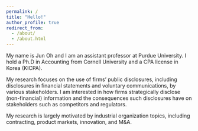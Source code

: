 ```yaml
---
permalink: /
title: "Hello!"
author_profile: true
redirect_from: 
  - /about/
  - /about.html
---
```


<!-- CSS to handle ClustrMaps iframe visibility and the white overlay -->
<style>
  /* Ensure ClustrMaps iframe is styled correctly */
  iframe[src*="clustrmaps"] {
    position: relative; /* Make the iframe a positioned element */
    display: block;
    width: 100%;
    height: auto;
    z-index: 1; /* Position the iframe below the overlay */
  }

  /* Overlay to block interaction */
  #clustrmaps-overlay {
    position: absolute;
    top: 0;
    left: 0;
    width: 100%;
    height: 100%;
    background-color: white; /* Solid white to block interaction */
    z-index: 2; /* Ensure overlay sits on top of the iframe */
  }

  /* Ensure the parent container is positioned */
  .clustrmaps-container {
    position: relative;
    display: inline-block;
    width: 100%;  /* Adjust according to your desired size */
    height: auto;
  }
</style>

<!-- Main content of your page -->

My name is Jun Oh and I am an assistant professor at Purdue University. I hold a Ph.D in Accounting from Cornell University and a CPA license in Korea (KICPA).

My research focuses on the use of firms’ public disclosures, including disclosures in financial statements and voluntary communications, by various stakeholders. 
I am interested in how firms strategically disclose (non-financial) information and the consequences such disclosures have on stakeholders such as competitors and regulators. 

My research is largely motivated by industrial organization topics, including contracting, product markets, innovation, and M&A. 


<!-- Container for ClustrMaps iframe -->
<div class="clustrmaps-container">
  <!-- White overlay box to block interaction -->
  <div id="clustrmaps-overlay"></div>

  <!-- ClustrMaps iframe that gets tracked -->
  <script type="text/javascript" id="clustrmaps" src="//cdn.clustrmaps.com/map_v2.js?cl=ffffff&w=70&t=n&d=RMSvqEXZDNxGKMwY9IRg8QIkEpAIvhA8kEF4EKjMN7M&co=ffffff&ct=ffffff&cmo=ffffff&cmn=ffffff"></script>
</div>

<script>
  // This script adds the white overlay to block interaction with the iframe
  window.addEventListener('load', function () {
    const overlay = document.getElementById('clustrmaps-overlay');
    const iframe = document.querySelector('iframe[src*="clustrmaps"]');
    
    // If ClustrMaps iframe exists, add the overlay on top
    if (iframe && overlay) {
      iframe.parentElement.style.position = 'relative'; // Ensure container is positioned
      overlay.style.position = 'absolute';  // Make overlay sit on top of iframe
      overlay.style.top = 0;
      overlay.style.left = 0;
      overlay.style.width = '100%';
      overlay.style.height = '100%';
    }
  });
</script>